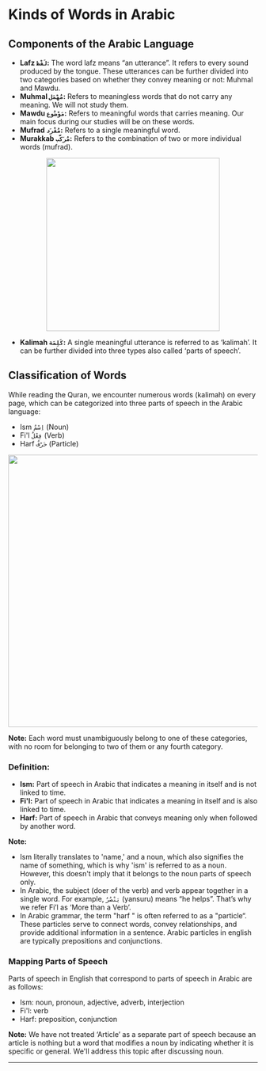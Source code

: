 # Kinds of Words in Arabic

## Components of the Arabic Language
- **Lafz `لَفْظ`:** The word lafz means “an utterance”. It refers to every sound produced by the tongue. These utterances can be further divided into two categories based on whether they convey meaning or not: Muhmal and Mawdu.
- **Muhmal `مُهْمَل`:** Refers to meaningless words that do not carry any meaning. We will not study them.
- **Mawdu `مَوْضُوع`:** Refers to meaningful words that carries meaning. Our main focus during our studies will be on these words.
- **Mufrad `مُفْرَد`:** Refers to a single meaningful word.
- **Murakkab `مُرَكَّب`:** Refers to the combination of two or more individual words (mufrad).

<p align="center">
  <img src="https://github.com/mdfnam/QnA/assets/156814846/2563009d-0fa1-466f-93c3-47ab29f79025" width="350">
</p>

- **Kalimah `كَلِمَة`:** A single meaningful utterance is referred to as ‘kalimah’. It can be further divided into three types also called ‘parts of speech’.

## Classification of Words
While reading the Quran, we encounter numerous words (kalimah) on every page, which can be categorized into three parts of speech in the Arabic language:
- Ism `اِسْمٌ` (Noun)
- Fi'l `فِعْلٌ` (Verb)
- Harf `حَرْفٌ` (Particle)

<p align="center">
  <img src="https://github.com/mdfnam/QnA/assets/156814846/c389299f-9ea2-4768-95b6-69992878127c" width="550">
</p>

**Note:** Each word must unambiguously belong to one of these categories, with no room for belonging to two of them or any fourth category.

### Definition:
- **Ism:** Part of speech in Arabic that indicates a meaning in itself and is not linked to time.
- **Fi'l:** Part of speech in Arabic that indicates a meaning in itself and is also linked to time.
- **Harf:** Part of speech in Arabic that conveys meaning only when followed by another word.

**Note:**
- Ism literally translates to 'name,' and a noun, which also signifies the name of something, which is why 'ism' is referred to as a noun. However, this doesn't imply that it belongs to the noun parts of speech only.
- In Arabic, the subject (doer of the verb) and verb appear together in a single word. For example, `يَنْصُرُ` (yansuru) means “he helps”. That’s why we refer Fi’l as ‘More than a Verb’.
- In Arabic grammar, the term "harf " is often referred to as a "particle“. These particles serve to connect words, convey relationships, and provide additional information in a sentence. Arabic particles in english are typically prepositions and conjunctions.

### Mapping Parts of Speech
Parts of speech in English that correspond to parts of speech in Arabic are as follows:
- Ism: noun, pronoun, adjective, adverb, interjection
- Fi'l: verb
- Harf: preposition, conjunction

**Note:** We have not treated ‘Article’ as a separate part of speech because an article is nothing but a word that modifies a noun by indicating whether it is specific or general. We'll address this topic after discussing noun.

---
